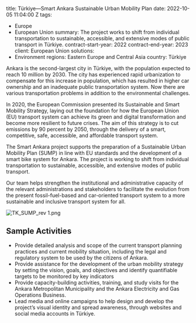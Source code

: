 
title: Türkiye—Smart Ankara Sustainable Urban Mobility Plan
date: 2022-10-05 11:04:00 Z
tags:
- Europe
- European Union
summary: The project works to shift from individual transportation to sustainable,
  accessible, and extensive modes of public transport in Türkiye.
contract-start-year: 2022
contract-end-year: 2023
client: European Union
solutions:
- Environment
regions: Eastern Europe and Central Asia
country: Türkiye


Ankara is the second-largest city in Türkiye, with the population expected to reach 10 million by 2030. The city has experienced rapid urbanization to compensate for this increase in population, which has resulted in higher car ownership and an inadequate public transportation system. Now there are various transportation problems in addition to the environmental challenges.

In 2020, the European Commission presented its Sustainable and Smart Mobility Strategy, laying out the foundation for how the European Union (EU) transport system can achieve its green and digital transformation and become more resilient to future crises. The aim of this strategy is to cut emissions by 90 percent by 2050, through the delivery of a smart, competitive, safe, accessible, and affordable transport system.

The Smart Ankara project supports the preparation of a Sustainable Urban Mobility Plan (SUMP) in line with EU standards and the development of a smart bike system for Ankara. The project is working to shift from individual transportation to sustainable, accessible, and extensive modes of public transport.

Our team helps strengthen the institutional and administrative capacity of the relevant administrations and stakeholders to facilitate the evolution from the present fossil-fuel-based and car-oriented transport system to a more sustainable and inclusive transport system for all.

![TK_SUMP_rev 1.png](/uploads/TK_SUMP_rev%201.png)

## Sample Activities

* Provide detailed analysis and scope of the current transport planning practices and current mobility situation, including the legal and regulatory system to be used by the citizens of Ankara.
* Provide assistance for the development of the urban mobility strategy by setting the vision, goals, and objectives and identify quantifiable targets to be monitored by key indicators
* Provide capacity-building activities, training, and study visits for the Ankara Metropolitan Municipality and the Ankara Electricity and Gas Operations Business.
* Lead media and online campaigns to help design and develop the project’s visual identity and spread awareness, through websites and social media accounts in Türkiye.
